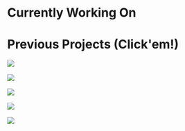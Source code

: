 # Currently Working On  

# Previous Projects (Click'em!)
<a href="https://github.com/SiHoonChris/CodingPythonProject1_Financial_Report_Downloader">
 <img src="https://user-images.githubusercontent.com/109140000/208286079-c5e25b13-96c1-4f1b-8313-36fcdbe7bc5f.png">
</a>  
<br><br>
<a href="https://github.com/SiHoonChris/CodingPythonProject2_Technical_Indicators">
 <img src="https://user-images.githubusercontent.com/109140000/210166215-7b9d0c79-0e8e-42ff-94a5-13fc3ce81c4c.png">
</a>  
<br><br>
<a href="https://github.com/SiHoonChris/CodingJavaProject1_Blackjack">
 <img src="https://user-images.githubusercontent.com/109140000/206840642-b597c0ba-c885-4f71-988d-22963822342a.png">
</a>  
<br><br>
<a href="https://github.com/SiHoonChris/CodingJavaProject2_Minesweeper">
 <img src="https://user-images.githubusercontent.com/109140000/227390597-763e69d4-2afe-45aa-a1a2-6b86d0470e0b.gif">
</a>  
<br><br>
<a href="https://github.com/SiHoonChris/CodingJavaProject4_Portfolio_Builder">
 <img src="https://user-images.githubusercontent.com/109140000/217211758-3e4c8342-001e-4373-bd84-80fb857fefc7.gif">
</a>  
